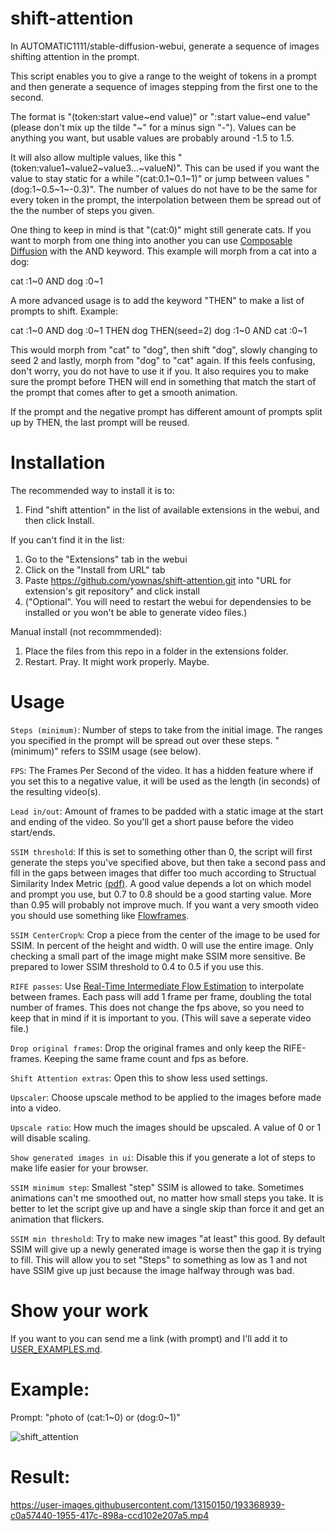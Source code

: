 # shift-attention

In AUTOMATIC1111/stable-diffusion-webui, generate a sequence of images shifting attention in the prompt.

This script enables you to give a range to the weight of tokens in a prompt and then generate a sequence of images stepping from the first one to the second.

The format is "(token:start value\~end value)" or ":start value\~end value" (please don't mix up the tilde "\~" for a minus sign "-"). Values can be anything you want, but usable values are probably around -1.5 to 1.5.

It will also allow multiple values, like this "(token:value1\~value2\~value3...\~valueN)". This can be used if you want the value to stay static for a while "(cat:0.1\~0.1\~1)" or jump between values "(dog:1\~0.5\~1\~-0.3)". The number of values do not have to be the same for every token in the prompt, the interpolation between them be spread out of the the number of steps you given.

One thing to keep in mind is that "(cat:0)" might still generate cats. If you want to morph from one thing into another you can use [Composable Diffusion](https://github.com/AUTOMATIC1111/stable-diffusion-webui/wiki/Features#composable-diffusion) with the AND keyword. This example will morph from a cat into a dog:

cat :1\~0 AND dog :0\~1

A more advanced usage is to add the keyword "THEN" to make a list of prompts to shift. Example:

cat :1\~0 AND dog :0\~1 THEN dog THEN(seed=2) dog :1\~0 AND cat :0\~1

This would morph from "cat" to "dog", then shift "dog", slowly changing to seed 2 and lastly, morph from "dog" to "cat" again. If this feels confusing, don't worry, you do not have to use it if you. It also requires you to make sure the prompt before THEN will end in something that match the start of the prompt that comes after to get a smooth animation.

If the prompt and the negative prompt has different amount of prompts split up by THEN, the last prompt will be reused.

# Installation

The recommended way to install it is to:
1. Find "shift attention" in the list of available extensions in the webui, and then click Install.

If you can't find it in the list:
1. Go to the "Extensions" tab in the webui
2. Click on the "Install from URL" tab
3. Paste https://github.com/yownas/shift-attention.git into "URL for extension's git repository" and click install
4. ("Optional". You will need to restart the webui for dependensies to be installed or you won't be able to generate video files.)

Manual install (not recommmended):
1. Place the files from this repo in a folder in the extensions folder.
2. Restart. Pray. It might work properly. Maybe.

# Usage

`Steps (minimum)`: Number of steps to take from the initial image. The ranges you specified in the prompt will be spread out over these steps. "(minimum)" refers to SSIM usage (see below).

`FPS`: The Frames Per Second of the video. It has a hidden feature where if you set this to a negative value, it will be used as the length (in seconds) of the resulting video(s).

`Lead in/out`: Amount of frames to be padded with a static image at the start and ending of the video. So you'll get a short pause before the video start/ends.

`SSIM threshold`: If this is set to something other than 0, the script will first generate the steps you've specified above, but then take a second pass and fill in the gaps between images that differ too much according to Structual Similarity Index Metric [(pdf)](https://www.cns.nyu.edu/pub/eero/wang03-reprint.pdf). A good value depends a lot on which model and prompt you use, but 0.7 to 0.8 should be a good starting value. More than 0.95 will probably not improve much. If you want a very smooth video you should use something like [Flowframes](https://nmkd.itch.io/flowframes).

`SSIM CenterCrop%`: Crop a piece from the center of the image to be used for SSIM. In percent of the height and width. 0 will use the entire image. Only checking a small part of the image might make SSIM more sensitive. Be prepared to lower SSIM threshold to 0.4 to 0.5 if you use this.

`RIFE passes`: Use [Real-Time Intermediate Flow Estimation](https://github.com/vladmandic/rife) to interpolate between frames. Each pass will add 1 frame per frame, doubling the total number of frames. This does not change the fps above, so you need to keep that in mind if it is important to you. (This will save a seperate video file.)

`Drop original frames`: Drop the original frames and only keep the RIFE-frames. Keeping the same frame count and fps as before.

`Shift Attention extras`: Open this to show less used settings.

`Upscaler`: Choose upscale method to be applied to the images before made into a video.

`Upscale ratio`: How much the images should be upscaled. A value of 0 or 1 will disable scaling.

`Show generated images in ui`: Disable this if you generate a lot of steps to make life easier for your browser.

`SSIM minimum step`: Smallest "step" SSIM is allowed to take. Sometimes animations can't me smoothed out, no matter how small steps you take. It is better to let the script give up and have a single skip than force it and get an animation that flickers.

`SSIM min threshold`: Try to make new images "at least" this good. By default SSIM will give up a newly generated image is worse then the gap it is trying to fill. This will allow you to set "Steps" to something as low as 1 and not have SSIM give up just because the image halfway through was bad.

# Show your work

If you want to you can send me a link (with prompt) and I'll add it to [USER_EXAMPLES.md](USER_EXAMPLES.md).

# Example:

Prompt: "photo of (cat:1\~0) or (dog:0\~1)"

![shift_attention](https://user-images.githubusercontent.com/13150150/193368922-be51b5b8-7d8a-4499-b089-64dd7112b9d3.png)

# Result:

https://user-images.githubusercontent.com/13150150/193368939-c0a57440-1955-417c-898a-ccd102e207a5.mp4

